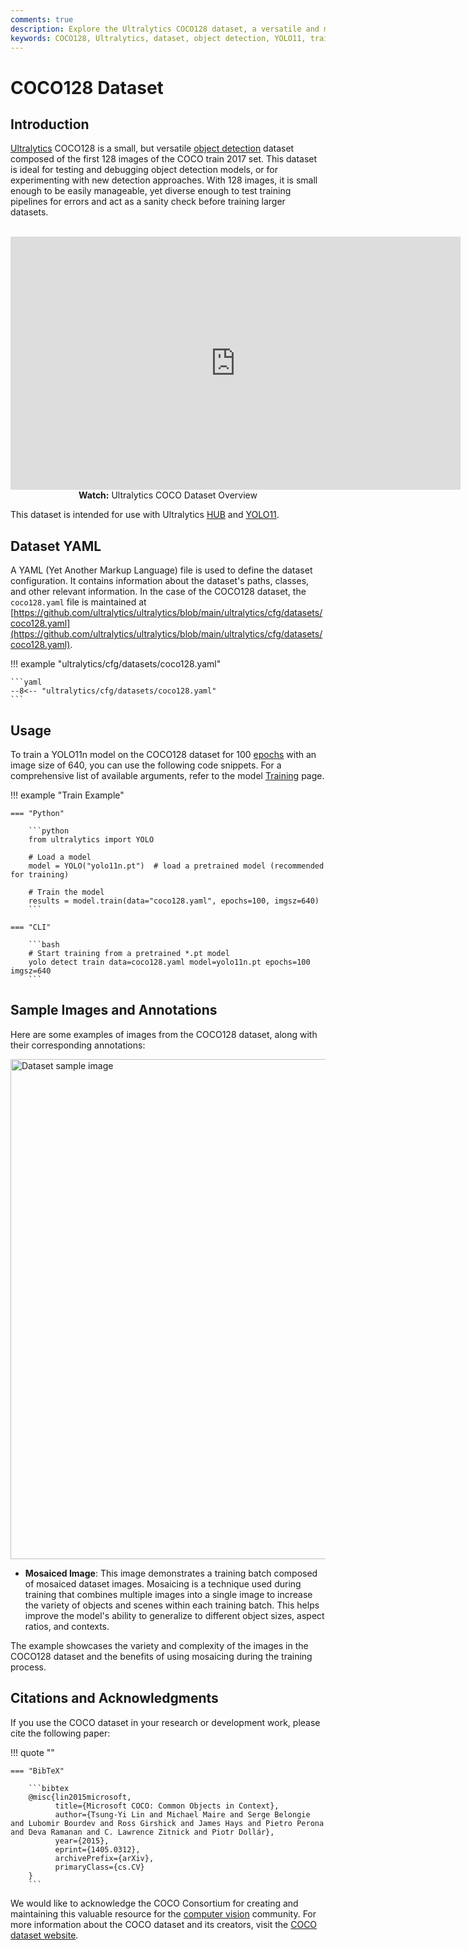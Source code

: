 ```yaml
---
comments: true
description: Explore the Ultralytics COCO128 dataset, a versatile and manageable set of 128 images perfect for testing object detection models and training pipelines.
keywords: COCO128, Ultralytics, dataset, object detection, YOLO11, training, validation, machine learning, computer vision
---
```


# COCO128 Dataset

## Introduction

[Ultralytics](https://www.ultralytics.com/) COCO128 is a small, but versatile [object detection](https://www.ultralytics.com/glossary/object-detection) dataset composed of the first 128 images of the COCO train 2017 set. This dataset is ideal for testing and debugging object detection models, or for experimenting with new detection approaches. With 128 images, it is small enough to be easily manageable, yet diverse enough to test training pipelines for errors and act as a sanity check before training larger datasets.

<p align="center">
  <br>
  <iframe loading="lazy" width="720" height="405" src="https://www.youtube.com/embed/uDrn9QZJ2lk"
    title="YouTube video player" frameborder="0"
    allow="accelerometer; autoplay; clipboard-write; encrypted-media; gyroscope; picture-in-picture; web-share"
    allowfullscreen>
  </iframe>
  <br>
  <strong>Watch:</strong> Ultralytics COCO Dataset Overview
</p>

This dataset is intended for use with Ultralytics [HUB](https://hub.ultralytics.com/) and [YOLO11](https://github.com/ultralytics/ultralytics).

## Dataset YAML

A YAML (Yet Another Markup Language) file is used to define the dataset configuration. It contains information about the dataset's paths, classes, and other relevant information. In the case of the COCO128 dataset, the `coco128.yaml` file is maintained at [https://github.com/ultralytics/ultralytics/blob/main/ultralytics/cfg/datasets/coco128.yaml](https://github.com/ultralytics/ultralytics/blob/main/ultralytics/cfg/datasets/coco128.yaml).

!!! example "ultralytics/cfg/datasets/coco128.yaml"

    ```yaml
    --8<-- "ultralytics/cfg/datasets/coco128.yaml"
    ```

## Usage

To train a YOLO11n model on the COCO128 dataset for 100 [epochs](https://www.ultralytics.com/glossary/epoch) with an image size of 640, you can use the following code snippets. For a comprehensive list of available arguments, refer to the model [Training](../../modes/train.md) page.

!!! example "Train Example"

    === "Python"

        ```python
        from ultralytics import YOLO

        # Load a model
        model = YOLO("yolo11n.pt")  # load a pretrained model (recommended for training)

        # Train the model
        results = model.train(data="coco128.yaml", epochs=100, imgsz=640)
        ```

    === "CLI"

        ```bash
        # Start training from a pretrained *.pt model
        yolo detect train data=coco128.yaml model=yolo11n.pt epochs=100 imgsz=640
        ```

## Sample Images and Annotations

Here are some examples of images from the COCO128 dataset, along with their corresponding annotations:

<img src="https://github.com/ultralytics/docs/releases/download/0/mosaiced-training-batch-1.avif" alt="Dataset sample image" width="800">

- **Mosaiced Image**: This image demonstrates a training batch composed of mosaiced dataset images. Mosaicing is a technique used during training that combines multiple images into a single image to increase the variety of objects and scenes within each training batch. This helps improve the model's ability to generalize to different object sizes, aspect ratios, and contexts.

The example showcases the variety and complexity of the images in the COCO128 dataset and the benefits of using mosaicing during the training process.

## Citations and Acknowledgments

If you use the COCO dataset in your research or development work, please cite the following paper:

!!! quote ""

    === "BibTeX"

        ```bibtex
        @misc{lin2015microsoft,
              title={Microsoft COCO: Common Objects in Context},
              author={Tsung-Yi Lin and Michael Maire and Serge Belongie and Lubomir Bourdev and Ross Girshick and James Hays and Pietro Perona and Deva Ramanan and C. Lawrence Zitnick and Piotr Dollár},
              year={2015},
              eprint={1405.0312},
              archivePrefix={arXiv},
              primaryClass={cs.CV}
        }
        ```

We would like to acknowledge the COCO Consortium for creating and maintaining this valuable resource for the [computer vision](https://www.ultralytics.com/glossary/computer-vision-cv) community. For more information about the COCO dataset and its creators, visit the [COCO dataset website](https://cocodataset.org/#home).

